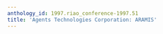 ```yaml
---
anthology_id: 1997.riao_conference-1997.51
title: 'Agents Technologies Corporation: ARAMIS'
---
```


